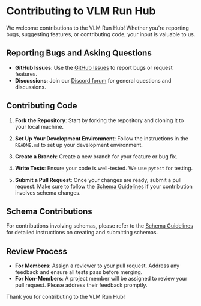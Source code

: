 # Contributing to VLM Run Hub

We welcome contributions to the VLM Run Hub! Whether you're reporting bugs, suggesting features, or contributing code, your input is valuable to us.

## Reporting Bugs and Asking Questions

- **GitHub Issues**: Use the [GitHub Issues](https://github.com/vlm-run-hub/issues) to report bugs or request features.
- **Discussions**: Join our [Discord forum](https://discord.gg/4jgyECY4rq) for general questions and discussions.

## Contributing Code

1. **Fork the Repository**: Start by forking the repository and cloning it to your local machine.

2. **Set Up Your Development Environment**: Follow the instructions in the `README.md` to set up your development environment.

3. **Create a Branch**: Create a new branch for your feature or bug fix.

4. **Write Tests**: Ensure your code is well-tested. We use `pytest` for testing.

5. **Submit a Pull Request**: Once your changes are ready, submit a pull request. Make sure to follow the [Schema Guidelines](./SCHEMA-GUIDELINES.md) if your contribution involves schema changes.

## Schema Contributions

For contributions involving schemas, please refer to the [Schema Guidelines](./SCHEMA-GUIDELINES.md) for detailed instructions on creating and submitting schemas.

## Review Process

- **For Members**: Assign a reviewer to your pull request. Address any feedback and ensure all tests pass before merging.
- **For Non-Members**: A project member will be assigned to review your pull request. Please address their feedback promptly.

Thank you for contributing to the VLM Run Hub!
